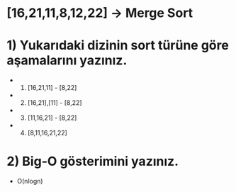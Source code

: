 # [16,21,11,8,12,22] -> Merge Sort

# 1) Yukarıdaki dizinin sort türüne göre aşamalarını yazınız.

* 1. [16,21,11] - [8,22]
* 2. [16,21],[11] - [8,22]
* 3. [11,16,21] - [8,22]
* 4. [8,11,16,21,22]

# 2) Big-O gösterimini yazınız.

* O(nlogn)